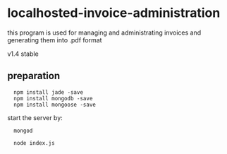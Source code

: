 # localhosted-invoice-administration
this program is used for managing and administrating invoices and generating them into .pdf format

v1.4 stable


preparation
--

```
  npm install jade -save
  npm install mongodb -save
  npm install mongoose -save
```

start the server by:
```
  mongod
```
```
  node index.js
```
